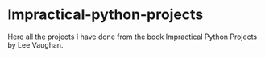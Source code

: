 # Impractical-python-projects
Here all the projects I have done from the book Impractical Python Projects by Lee Vaughan. 

